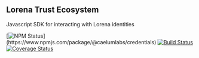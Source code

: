 ## Lorena Trust Ecosystem

Javascript SDK for interacting with Lorena identities

[![NPM Status]("https://img.shields.io/npm/v/@caelumlabs/credentials.svg?style=flat")](https://www.npmjs.com/package/@caelumlabs/credentials)
[![Build Status](https://travis-ci.com/caelumlabs/lorena.svg?branch=master)](https://travis-ci.com/caelumlabs/comms)
[![Coverage Status](https://coveralls.io/repos/github/caelumlabs/lorena/badge.svg?branch=master)](https://coveralls.io/github/caelumlabs/lorena?branch=master)
